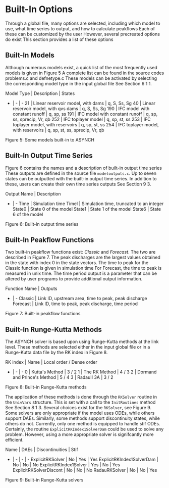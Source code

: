 # Built-In Options

Through a global file, many options are selected, including which model to use, what time series to output, and how to calculate peakflows Each of these can be customized by the user However, several precreated options do exist This section provides a list of these options

## Built-In Models

Although numerous models exist, a quick list of the most frequently used models is given in Figure 5 A complete list can be found in the source codes problems.c and defnetype.c These models can be activated by selecting the corresponding model type in the input global file See Section 6 1 1.

Model Type | Description | States
- | - | -
21 | Linear reservoir model, with dams | q, S, Ss, Sg
40 | Linear reservoir model, with qvs dams | q, S, Ss, Sg
190 | IFC model with constant runoff | q, sp, ss
191 | IFC model with constant runoff | q, sp, ss, sprecip, Vr, qb
252 | IFC toplayer model | q, sp, st, ss
253 | IFC toplayer model, with reservoirs | q, sp, st, ss
254 | IFC toplayer model, with reservoirs | q, sp, st, ss, sprecip, Vr, qb

Figure 5: Some models built-in to ASYNCH

## Built-In Output Time Series

Figure 6 contains the names and a description of built-in output time series These outputs are defined in the source file `modeloutputs.c`. Up to seven states can be outputted with the built-in output time series. In addition to these, users can create their own time series outputs See Section 9 3.

Output Name |  Description  
- | -
Time | Simulation time
TimeI | Simulation time, truncated to an integer
State0 | State 0 of the model
State1 | State 1 of the model
State6 | State 6 of the model

Figure 6: Built-in output time series

## Built-In Peakflow Functions

Two built-in peakflow functions exist: *Classic* and *Forecast*. The two are described in Figure 7. The peak discharges are the largest values obtained in the state with index 0 in the state vectors. The time to peak for the Classic function is given in simulation time For Forecast, the time to peak is measured in unix time. The time period output is a parameter that can be altered by user programs to provide additional output information.

Function Name |  Outputs
- | -
Classic | Link ID, upstream area, time to peak, peak discharge
Forecast | Link ID, time to peak, peak discharge, time period

Figure 7: Built-in peakflow functions

## Built-In Runge-Kutta Methods

The ASYNCH solver is based upon using Runge-Kutta methods at the link level. These methods are selected either in the input global file or in a Runge-Kutta data file by the RK index in Figure 8.

RK index | Name | Local order / Dense order
- | - | -
0 | Kutta's Method | 3 / 2
1 | The RK Method | 4 / 3
2 | Dormand and Prince's Method | 5 / 4
3 | RadauII 3A | 3 / 2

Figure 8: Built-in Runge-Kutta methods

The application of these methods is done through the `RKSolver` routine in the `UnivVars` structure. This is set with a call to the `InitRoutines` method See Section 8 1 3. Several choices exist for the `RKSolver`, see Figure 9. Some solvers are only appropriate if the model uses ODEs, while others support DAEs. Similarly, some methods support discontinuity states, while others do not. Currently, only one method is equipped to handle stif ODEs. Certainly, the routine `ExplicitRKIndex1SolverDam` could be used to solve any problem. However, using a more appropriate solver is signifcantly more efficient.

Name | DAEs | Discontinuities | Stif
- | - | - | -
ExplicitRKSolver | No | Yes | Yes
ExplicitRKIndex1SolverDam | No | No | No
ExplicitRKIndex1Solver | Yes | No | Yes
ExplicitRKSolverDiscont | No | No | No
RadauRKSolver | No | No | Yes

Figure 9: Built-in Runge-Kutta solvers
